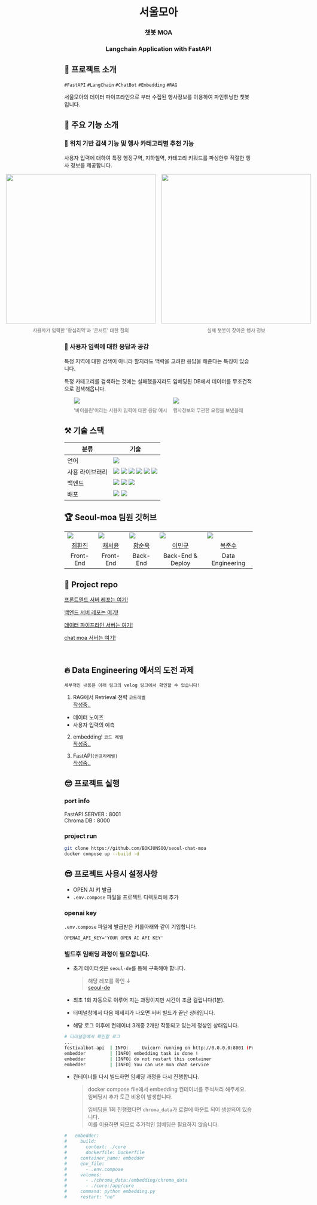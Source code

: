 <div align="center">
   <h1> 서울모아 </h1>
   <h3> 챗봇 MOA </h3>
   <h3> Langchain Application with FastAPI</h3>
</div>

## 📢 프로젝트 소개

`#FastAPI` `#LangChain` `#ChatBot` `#Embedding` `#RAG`

서울모아의 데이터 파이프라인으로 부터 수집된 행사정보를 이용하여 파인튜닝한 챗봇입니다.<br>



## 🔎 주요 기능 소개


### 🎯 위치 기반 검색 기능 및 행사 카테고리별 추천 기능
사용자 입력에 대하여 특정 행정구역, 지하철역, 카테고리 키워드를 파싱한후 적절한 행사 정보를 제공합니다.

<div style="display: flex; gap: 1rem; justify-content: center;">
  <figure style="margin: 0; text-align: center;">
    <img height="400" src="https://github.com/user-attachments/assets/56e9cb9b-01d3-4274-a56a-013dc9ac9b49">
    <figcaption style="font-size: 0.8rem; color: #666; margin-top: 0.5rem;">
      사용자가 입력한 '왕십리역'과 '콘서트' 대한 질의
    </figcaption>
  </figure>
  <figure style="margin: 0; text-align: center;">
    <img height="400" 
    src="https://github.com/user-attachments/assets/2b247d54-3e67-40c9-b199-a5f68547e20c">
    <figcaption style="font-size: 0.8rem; color: #666; margin-top: 0.5rem;">
      실제 챗봇이 찾아온 행사 정보
    </figcaption>
  </figure>
</div>



### 🎯 사용자 입력에 대한 응답과 공감

특정 지역에 대한 검색이 아니라 할지라도 맥락을 고려한 응답을 해준다는 특징이 있습니다.

특정 카테고리를 검색하는 것에는 실패했을지라도 임베딩된 DB에서 데이터를 무조건적으로 검색해옵니다.

<div style="display: flex; gap: 1rem; justify-content: center;">
  <!-- 🎯 사용자 입력에 대한 응답 -->
  <figure style="margin: 0; text-align: center;">
    <img height="400"
      src="https://github.com/user-attachments/assets/a71b5bed-9616-49e2-baf0-5f1dca38580d"
      style="max-width: 100%; height: auto; display: block; margin: 0 auto;">
    <figcaption style="font-size: 0.8rem; color: #666; margin-top: 0.5rem;">
      '바이올린'이라는 사용자 입력에 대한 응답 예시
    </figcaption>
  </figure>
  <figure style="margin: 0; text-align: center;">
    <img height="400"
      src="https://github.com/user-attachments/assets/2dd00a21-ee12-487f-b4cc-73e42599af8d"
      style="max-width: 100%; height: auto; display: block; margin: 0 auto;">
    <figcaption style="font-size: 0.8rem; color: #666; margin-top: 0.5rem;">
      행사정보와 무관한 요청을 보냈을때
    </figcaption>
  </figure>
</div>

## ⚒️ 기술 스택

| 분류 | 기술 |
| ---- | ---- |
| 언어 | <img src= "https://img.shields.io/badge/Python-3776AB?style=flat-square&logo=python&logoColor=white"> |
| 사용 라이브러리 |  <img src="https://img.shields.io/badge/openai-412991?style=flat-square&logo=openai&logoColor=white"> <img src="https://img.shields.io/badge/langchain--community-000000?style=flat-square&logo=LangChain&logoColor=white">  <img src="https://img.shields.io/badge/psycopg2-2c5d85?style=flat-square&logo=postgresql&logoColor=white"> <img src="https://img.shields.io/badge/sqlalchemy-336791?style=flat-square&logo=SQLAlchemy&logoColor=white"> <img src="https://img.shields.io/badge/geopy-000000?style=flat-square&logo=python&logoColor=white"> <img src="https://img.shields.io/badge/tiktoken-000000?style=flat-square&logo=python&logoColor=white"> |
| 백엔드 | <img src="https://img.shields.io/badge/fastapi-009688?style=flat-square&logo=fastapi&logoColor=white"> <img src="https://img.shields.io/badge/uvicorn-222222?style=flat-square&logo=python&logoColor=white"> <img src="https://img.shields.io/badge/ChromaDB-20232a?style=flat-square&logo=chroma&logoColor=white">|
| 배포 | <img src= "https://img.shields.io/badge/Jenkins-D24939?style=flat-square&logo=jenkins&logoColor=white"> <img src= "https://img.shields.io/badge/Docker-2496ED?style=flat-square&logo=docker&logoColor=white"> |

## 🏆 Seoul-moa 팀원 깃허브

<table align="center" width="100%">
  <tr>
    <td><img src="https://avatars.githubusercontent.com/u/68840464?v=4"/></td>
    <td><img src="https://avatars.githubusercontent.com/u/102515499?v=4"/></td>
    <td><img src="https://avatars.githubusercontent.com/u/108779266?v=4"/></td>
    <td><img src="https://avatars.githubusercontent.com/u/73154551?v=4"/></td>
    <td><img src="https://avatars.githubusercontent.com/u/170912062?v=4"/></td>
  </tr>
  <tr>
    <td align="center"><a href="https://github.com/Hwanjin-Choi">최환진</a>
    </td>
    <td align="center"><a href="https://github.com/seoyoun8694">채서윤</a>
    </td>
    <td align="center"><a href="https://github.com/SoonWookHwang">황순욱</a>
    </td>
    <td align="center"><a href="https://github.com/MingyooLee">이민규</a>
    </td>
    <td align="center"><a href="https://github.com/BOKJUNSOO">복준수</a>
  </tr>
  <tr>
    <td align="center">Front-End</td>
    <td align="center">Front-End</td>
    <td align="center">Back-End</td>
    <td align="center">Back-End & Deploy</td>
    <td align="center">Data Engineering</td>
  </tr>
</table>

## 🎈 Project repo

[프론트엔드 서버 레포는 여기!](https://github.com/Hwanjin-Choi/project-seoul-moa-frontend)

[백엔드 서버 레포는 여기!](https://github.com/SoonWookHwang/seoul-moa)

[데이터 파이프라인 서버는 여기!](https://github.com/BOKJUNSOO/seoul-de)

[chat moa 서버는 여기!](https://github.com/BOKJUNSOO/seoul-chat-moa)

<br>

## 🔥 Data Engineering 에서의 도전 과제

```
세부적인 내용은 아래 링크의 velog 링크에서 확인할 수 있습니다!
```

1. RAG에서 Retrieval 전략 `코드레벨`\
[작성중..](https://velog.io/@junsoobok/posts)
- 데이터 노이즈
- 사용자 입력의 예측

2. embedding! `코드 레벨`\
[작성중..](https://velog.io/@junsoobok/posts)

3. FastAPI`(인프라레벨)`\
[작성중..](https://velog.io/@junsoobok/posts)


## 😎 프로젝트 실행

### port info

FastAPI SERVER : 8001\
Chroma DB : 8000

### project run

```bash
git clone https://github.com/BOKJUNSOO/seoul-chat-moa
docker compose up --build -d
```

## 😎 프로젝트 사용시 설정사항

- OPEN AI 키 발급
- `.env.compose` 파일을 프로젝트 디렉토리에 추가

### openai key

`.env.compose` 파일에 발급받은 키를아래와 같이 기입합니다.
```
OPENAI_API_KEY='YOUR OPEN AI API KEY'
```

### 빌드후 임배딩 과정이 필요합니다.

- 초기 데이터셋은 `seoul-de`를 통해 구축해야 합니다.
  >해당 레포를 확인 ↓\
  >[seoul-de](https://github.com/BOKJUNSOO/seoul-de)

- 최초 1회 자동으로 이루어 지는 과정이지만 시간이 조금 걸립니다(1분).
- 터미널창에서 다음 메세지가 나오면 서버 빌드가 끝난 상태입니다.
- 해당 로그 이후에 컨테이너 3개중 2개만 작동되고 있는게 정상인 상태입니다.

```bash
# 터미널창에서 확인할 로그
...
festivalbot-api  | INFO:     Uvicorn running on http://0.0.0.0:8001 (Press CTRL+C to quit)
embedder         | [INFO] embedding task is done !
embedder         | [INFO] do not restart this container
embedder         | [INFO] You can use moa chat service
```

- 컨테이너를 다시 빌드하면 임베딩 과정을 다시 진행합니다.
    >docker compose file에서 embedding 컨테이너를 주석처리 해주세요.\
    >임베딩시 추가 토큰 비용이 발생합니다.
    >
    >임베딩을 1회 진행했다면 `chroma_data`가 로컬에 마운트 되어 생성되어 있습니다.\
    >이를 이용하면 되므로 추가적인 임베딩은 필요하지 않습니다.
```yaml
#   embedder:
#     build:
#       context: ./core
#       dockerfile: Dockerfile
#     container_name: embedder
#     env_file:
#       - .env.compose
#     volumes:
#       - ./chroma_data:/embedding/chroma_data
#       - ./core:/app/core
#     command: python embedding.py
#     restart: "no"
```

